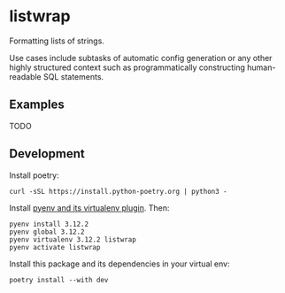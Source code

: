# listwrap

Formatting lists of strings.

Use cases include subtasks of automatic config generation or any other highly structured context such as programmatically constructing human-readable SQL statements.

## Examples

TODO

## Development

Install poetry:
```
curl -sSL https://install.python-poetry.org | python3 -
```

Install [pyenv and its virtualenv plugin](https://github.com/pyenv/pyenv-virtualenv). Then:
```
pyenv install 3.12.2
pyenv global 3.12.2
pyenv virtualenv 3.12.2 listwrap
pyenv activate listwrap
```

Install this package and its dependencies in your virtual env:
```
poetry install --with dev
```
